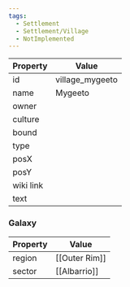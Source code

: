 ```yaml
---
tags:
  - Settlement
  - Settlement/Village
  - NotImplemented
---
```


| Property  | Value           |
| --------- | --------------- |
| id        | village_mygeeto |
| name      | Mygeeto         |
| owner     |                 |
| culture   |                 |
| bound     |                 |
| type      |                 |
| posX      |                 |
| posY      |                 |
| wiki link |                 |
| text      |                 |

### Galaxy
| Property | Value         |
| -------- | ------------- |
| region   | [[Outer Rim]] |
| sector   | [[Albarrio]]  |
